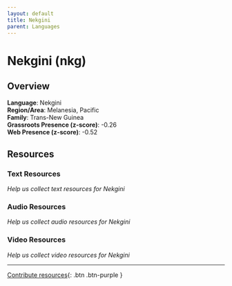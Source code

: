 ```yaml
---
layout: default
title: Nekgini
parent: Languages
---
```


# Nekgini (nkg)

## Overview

**Language**: Nekgini  
**Region/Area**: Melanesia, Pacific  
**Family**: Trans-New Guinea  
**Grassroots Presence (z-score)**: -0.26  
**Web Presence (z-score)**: -0.52  

## Resources

### Text Resources
*Help us collect text resources for Nekgini*

### Audio Resources
*Help us collect audio resources for Nekgini*

### Video Resources
*Help us collect video resources for Nekgini*

---

[Contribute resources](https://forms.office.com/e/1SfLJx3u1r){: .btn .btn-purple }
